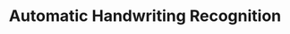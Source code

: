 ---
title: "Automatic Handwriting Recognition"

categories: ['']

tags: ['Automatic', 'Handwriting', 'Recognition']

arwords: 'التعرف الآلي على الكتابة'

arexps: []

enwords: ['Automatic Handwriting Recognition']

enexps: []

arlexicons: 'ع'

enlexicons: 'A'

authors: ['Ruqayya Roshdy']

translators: ['']

citations: 'تطبيقات أساسية في المعالجة الآلية للغة العربية'

sources: 'مركز الملك عبدالله بن عبدالعزيز الدولي لخدمة اللغة العربية'

slug: ""
---